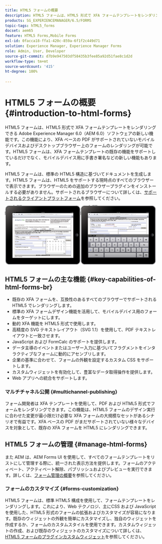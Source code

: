 ```yaml
---
title: HTML5 フォームの概要
description: HTML5 フォームは、HTML5 形式で XFA フォームテンプレートをレンダリングできる Adobe Experience Manager 6.0（AEM 6.0）ソフトウェアの新しい機能です。
products: SG_EXPERIENCEMANAGER/6.5/FORMS
topic-tags: hTML5_forms
docset: aem65
feature: HTML5 Forms,Mobile Forms
exl-id: 0facca18-ffa1-420c-859a-6f1f2c449d71
solution: Experience Manager, Experience Manager Forms
role: Admin, User, Developer
source-git-commit: d7b9e947503df58435b3fee85a92d51fae8c1d2d
workflow-type: tm+mt
source-wordcount: '415'
ht-degree: 100%

---
```


# HTML5 フォームの概要{#introduction-to-html-forms}

HTML5 フォームは、HTML5 形式で XFA フォームテンプレートをレンダリングできる Adobe Experience Manager 6.0（AEM 6.0）ソフトウェアの新しい機能です。この機能により、XFA ベースの PDF がサポートされていないモバイルデバイスおよびデスクトップブラウザー上のフォームのレンダリングが可能です。HTML5 フォームは、XFA フォームテンプレートの既存の機能をサポートしているだけでなく、モバイルデバイス用に手書き署名などの新しい機能もあります。

HTML5 フォームは、標準の HTML5 構造に基づいてドキュメントを生成します。HTML5 フォームは、HTML5 をサポートする現時点のすべてのブラウザーで表示できます。ブラウザーのための追加のブラウザープラグインをインストールする必要がありません。サポートされるブラウザーについて詳しくは、[サポートされるクライアントプラットフォーム](https://adobe.com/go/learn_aemforms_documentation_63_jp)を参照してください。

![HTML5 フォームプレビュー](do-not-localize/mobile_form_on_an_ipad_date_14.png)

## HTML5 フォームの主な機能 {#key-capabilities-of-html-forms-br}

* 既存の XFA フォームを、互換性のあるすべてのブラウザーでサポートされる HTML5 でレンダリングします。
* 標準の XFA フォームデザイン機能を活用して、モバイルデバイス用のフォームをターゲットにします。
* 動的 XFA 機能を HTML5 形式で使用します。
* 高精度の SVG テキストレイアウト（SVG 1.1）を使用して、PDF テキストレイアウトと一致させます。
* JavaScript および FormCalc のサポートを提供します。
* データ主導のイベントまたはユーザー入力に基づいてフラグメントをインタラクティブなフォームに動的にアセンブリします。
* 企業の基準に合わせて、フォームの外観を設定するカスタム CSS をサポートします。
* カスタムウィジェットを有効化して、豊富なデータ取得操作を提供します。
* Web アプリへの統合をサポートします。

### マルチチャネル公開 {#multichannel-publishing}

フォーム開発者は XFA テンプレートを使用して、PDF および HTML5 形式でフォームをレンダリングできます。この機能は、HTML5 フォームのデザイン実行に合わせた変更が最小限だけ必要な XFA フォームの大規模なセットがあるシナリオで有益です。XFA ベースの PDF がまだサポートされていない様々なデバイスを対象として、既存の XFA フォームを HTML5 にレンダリングできます。

## HTML5 フォームの管理 {#manage-html-forms}

また AEM は、AEM Forms UI を使用して、すべてのフォームテンプレートをリストにして管理する際に、統一された表示方法を提供します。フォームのアクティベート、アクティベート解除、パブリッシュおよびプレビューを実行できます。詳しくは、[フォーム管理の概要](../../forms/using/introduction-managing-forms.md)を参照してください。

### フォームのカスタマイズ {#forms-customization}

HTML5 フォームは、標準 HTML5 構成を使用して、フォームテンプレートをレンダリングします。これにより、Web テクノロジ、主にCSS および JavaScript を使用した、HTML5 形式のフォームの拡張およびカスタマイズが容易になります。既存のウィジェットの外観を簡単にカスタマイズし、独自のウィジェットを作成するか、フォームのカスタムスタイルを使用できます。カスタムウィジェットの作成、および既存のウィジェットのカスタマイズについて詳しくは、[HTML5 フォームのプラグインカスタムウィジェット](../../forms/using/custom-widgets.md)を参照してください。
